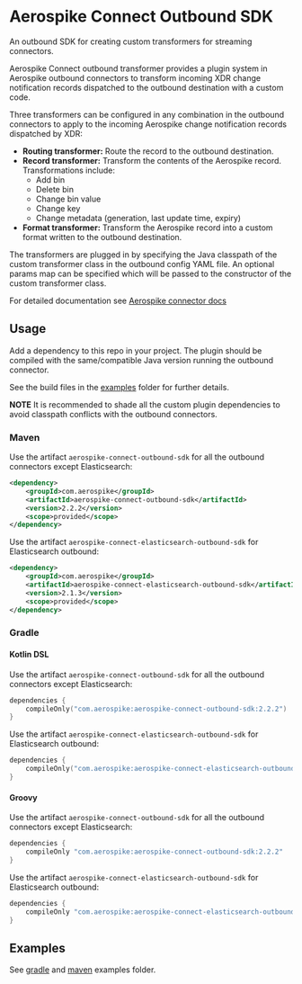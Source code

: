 # Aerospike Connect Outbound SDK

An outbound SDK for creating custom transformers for streaming connectors.

Aerospike Connect outbound transformer provides a plugin system in Aerospike
outbound connectors to transform incoming XDR change notification records
dispatched to the outbound destination with a custom code.

Three transformers can be configured in any combination in the outbound
connectors to apply to the incoming Aerospike change notification records
dispatched by XDR:

- **Routing transformer:** Route the record to the outbound destination.
- **Record transformer:** Transform the contents of the Aerospike record.
  Transformations include:
    - Add bin
    - Delete bin
    - Change bin value
    - Change key
    - Change metadata (generation, last update time, expiry)
- **Format transformer:** Transform the Aerospike record into a custom format
  written to the outbound destination.

The transformers are plugged in by specifying the Java classpath of the custom
transformer class in the outbound config YAML file. An optional params map can
be specified which will be passed to the constructor of the custom transformer
class.

For detailed documentation
see [Aerospike connector docs](https://docs.aerospike.com/docs/connect/streaming-from-asdb/outbound-message-transform.html)

## Usage

Add a dependency to this repo in your project. The plugin should be compiled
with the same/compatible Java version running the outbound connector.

See the build files in the [examples](/examples) folder for further details.

**NOTE** It is recommended to shade all the custom plugin dependencies to avoid
classpath conflicts with the outbound connectors.

### Maven

Use the artifact `aerospike-connect-outbound-sdk` for all the outbound connectors except Elasticsearch:

```xml
<dependency>
    <groupId>com.aerospike</groupId>
    <artifactId>aerospike-connect-outbound-sdk</artifactId>
    <version>2.2.2</version>
    <scope>provided</scope>
</dependency>
```

Use the artifact `aerospike-connect-elasticsearch-outbound-sdk` for Elasticsearch outbound:

```xml
<dependency>
    <groupId>com.aerospike</groupId>
    <artifactId>aerospike-connect-elasticsearch-outbound-sdk</artifactId>
    <version>2.1.3</version>
    <scope>provided</scope>
</dependency>
```

### Gradle

#### Kotlin DSL

Use the artifact `aerospike-connect-outbound-sdk` for all the outbound connectors except Elasticsearch:

```kotlin
dependencies {
    compileOnly("com.aerospike:aerospike-connect-outbound-sdk:2.2.2")
}
```

Use the artifact `aerospike-connect-elasticsearch-outbound-sdk` for Elasticsearch outbound:

```kotlin
dependencies {
    compileOnly("com.aerospike:aerospike-connect-elasticsearch-outbound-sdk:2.1.3")
}
```

#### Groovy

Use the artifact `aerospike-connect-outbound-sdk` for all the outbound connectors except Elasticsearch:

```groovy
dependencies {
    compileOnly "com.aerospike:aerospike-connect-outbound-sdk:2.2.2"
}
```

Use the artifact `aerospike-connect-elasticsearch-outbound-sdk` for Elasticsearch outbound:

```groovy
dependencies {
    compileOnly "com.aerospike:aerospike-connect-elasticsearch-outbound-sdk:2.1.3"
}
```

## Examples

See [gradle](/examples/gradle) and [maven](/examples/maven) examples folder.
